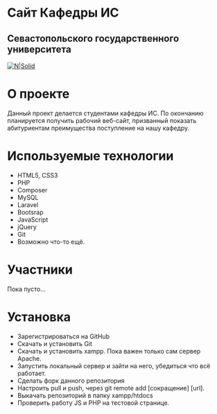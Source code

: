 # Сайт Кафедры ИС
## Севастопольского государственного университета
[![N|Solid](https://www.sevsu.ru/images/univer/logo2_5.png)](https://www.sevsu.ru/index.php)

# О проекте
Данный проект делается студентами кафедры ИС. По окончанию планируется получить рабочий веб-сайт, призванный показать абитуриентам преимущества поступление на нашу кафедру.

# Используемые технологии
- HTML5, CSS3
- PHP
- Composer
- MySQL
- Laravel
- Bootsrap
- JavaScript
- jQuery
- Git
- Возможно что-то ещё.

# Участники
Пока пусто...

# Установка
- Зарегистрироваться на GitHub
- Скачать и установить Git
- Скачать и установить xampp. Пока важен только сам сервер Apache.
- Запустить локальный сервер и зайти на него, убедиться что всё работает.
- Сделать форк данного репозитория
- Настроить pull и push, через git remote add [сокращение] [url].
- Выкачать репозиторий в папку xampp/htdocs
- Проверить работу JS и PHP на тестовой странице.
